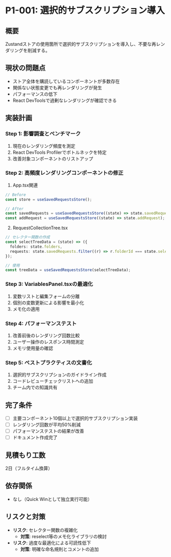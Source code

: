 # P1-001: 選択的サブスクリプション導入

## 概要

Zustandストアの使用箇所で選択的サブスクリプションを導入し、不要な再レンダリングを削減する。

## 現状の問題点

- ストア全体を購読しているコンポーネントが多数存在
- 関係ない状態変更でも再レンダリングが発生
- パフォーマンスの低下
- React DevToolsで過剰なレンダリングが確認できる

## 実装計画

### Step 1: 影響調査とベンチマーク

1. 現在のレンダリング頻度を測定
2. React DevTools Profilerでボトルネックを特定
3. 改善対象コンポーネントのリストアップ

### Step 2: 高頻度レンダリングコンポーネントの修正

1. App.tsx関連

```typescript
// Before
const store = useSavedRequestsStore();

// After
const savedRequests = useSavedRequestsStore((state) => state.savedRequests);
const addRequest = useSavedRequestsStore((state) => state.addRequest);
```

2. RequestCollectionTree.tsx

```typescript
// セレクター関数の作成
const selectTreeData = (state) => ({
  folders: state.folders,
  requests: state.savedRequests.filter((r) => r.folderId === state.selectedFolderId),
});

// 使用
const treeData = useSavedRequestsStore(selectTreeData);
```

### Step 3: VariablesPanel.tsxの最適化

1. 変数リストと編集フォームの分離
2. 個別の変数更新による影響を最小化
3. メモ化の適用

### Step 4: パフォーマンステスト

1. 改善前後のレンダリング回数比較
2. ユーザー操作のレスポンス時間測定
3. メモリ使用量の確認

### Step 5: ベストプラクティスの文書化

1. 選択的サブスクリプションのガイドライン作成
2. コードレビューチェックリストへの追加
3. チーム内での知識共有

## 完了条件

- [ ] 主要コンポーネント10個以上で選択的サブスクリプション実装
- [ ] レンダリング回数が平均50%削減
- [ ] パフォーマンステストの結果が改善
- [ ] ドキュメント作成完了

## 見積もり工数

2日（フルタイム換算）

## 依存関係

- なし（Quick Winとして独立実行可能）

## リスクと対策

- **リスク**: セレクター関数の複雑化
  - **対策**: reselect等のメモ化ライブラリの検討
- **リスク**: 過度な最適化による可読性低下
  - **対策**: 明確な命名規則とコメントの追加
